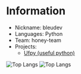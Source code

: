 # Information
- Nickname: bleudev
- Languages: Python
- Team: honey-team
- Projects:
  - [Ufpy (useful python)](https://github.com/honey-team/ufpy)

![Top Langs](https://github-readme-stats.vercel.app/api/top-langs/?username=bleudev&layout=compact)
![Top Langs](https://github-readme-stats.vercel.app/api/wakatime?username=bleudev)
